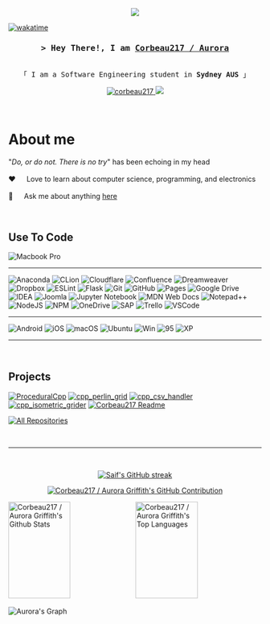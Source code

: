 <!--
<h2 align="center">
  Welcome to Corbeau217 / Aurora World!
  <img src="https://media.giphy.com/media/hvRJCLFzcasrR4ia7z/giphy.gif" width="28">
</h2>
-->


<p align="center">
  <a href="https://github.com/corbeau217"><img src="https://readme-typing-svg.herokuapp.com?font=roboto+mono&weight=300&pause=1000&color=FC6610&center=true&width=520&lines=obsessed+with+systems%20%2F%20low+level+code;how+do+I+purchase+extra+time?"></a>
</p>


<!-- <a href="https://komarev.com/ghpvc/?username=corbeau217">
  <img align="right" src="https://komarev.com/ghpvc/?username=corbeau217&label=Visitors&color=0e75b6&style=flat" alt="Profile visitor" />
</a> -->


[![wakatime](https://wakatime.com/badge/user/018b08ae-3eb8-4326-bd58-0017702d0437.svg)](https://wakatime.com/badge/user/018b08ae-3eb8-4326-bd58-0017702d0437)

<!-- [![wakatime](https://wakatime.com/badge/user/018b08ae-3eb8-4326-bd58-0017702d0437/project/018b08b8-309e-4f19-a3f1-4d195764e35d.svg)](https://wakatime.com/badge/user/018b08ae-3eb8-4326-bd58-0017702d0437/project/018b08b8-309e-4f19-a3f1-4d195764e35d) -->

<!-- Intro  -->
<h3 align="center">
        <samp>&gt; Hey There!, I am
                <b><a target="_blank" href="https://corbeau217.github.com">Corbeau217 / Aurora</a></b>
        </samp>
</h3>


<p align="center"> 
  <samp>
    <!-- <a href="https://www.google.com/search?q=Aurora+Griffith">「 Google Me 」</a> -->
    <br>
    「 I am a Software Engineering student in <b>Sydney AUS</b> 」
    <br>
  </samp>
</p>

<p align="center">
 <!-- <a href="https://corbeau217.github.io" target="blank">
  <img src="https://img.shields.io/badge/website-%23121011.svg?style=for-the-badge&logo=github&logoColor=white" alt="corbeau217" />
 </a> -->
 <a href="https://linkedin.com/in/auroragriffith95" target="_blank">
  <img src="https://img.shields.io/badge/LinkedIn-0077B5?style=for-the-badge&logo=linkedin&logoColor=white" alt="corbeau217"/>
 </a>
 <a href="https://twitter.com/corbeau217" target="_blank">
  <img src="https://img.shields.io/badge/Twitter-1DA1F2?style=for-the-badge&logo=twitter&logoColor=white" />
 </a>
 <!-- dont have this -->
 <!-- <a href="https://dev.to/corbeau217" target="_blank">
  <img src="https://img.shields.io/badge/dev.to-0A0A0A?style=for-the-badge&logo=dev.to&logoColor=white" alt="corbeau217" />
 </a> -->
 <!-- dont have this -->
 <!-- <a href="https://instagram.com/corbeau217_dev" target="_blank">
  <img src="https://img.shields.io/badge/Instagram-fe4164?style=for-the-badge&logo=instagram&logoColor=white" alt="corbeau217" />
 </a>  -->
 <!-- not including it -->
 <!-- <a href="https://facebook.com/corbeau217.world" target="_blank">
  <img src="https://img.shields.io/badge/Facebook-20BEFF?&style=for-the-badge&logo=facebook&logoColor=white" alt="corbeau217"  />
  </a>  -->
</p>
<br />

<!-- About Section -->
 # About me
 
<p>
 <!-- need to get one -->
 <!-- <img align="right" width="350" src="/assets/programmer.gif" alt="Coding gif" /> -->
  
 "*Do, or do not. There is no try*" has been echoing in my head<br/><br/>
 ❤️ &emsp; Love to learn about computer science, programming, and electronics<br/><br/>
 💬 &emsp; Ask me about anything [here](https://github.com/corbeau217/corbeau217/issues)
 <!-- 📧 &emsp; Reach me anytime: corbeau217.dev@gmail.com<br/><br/> -->
</p>
<br/>

## Use To Code

![Macbook Pro](https://img.shields.io/badge/Apple-MacBook_Pro_2019-999999?style=for-the-badge&logo=apple&logoColor=white)

---

![Anaconda](https://img.shields.io/badge/Anaconda-%2344A833.svg?style=for-the-badge&logo=anaconda&logoColor=white)
![CLion](https://img.shields.io/badge/CLion-black?style=for-the-badge&logo=clion&logoColor=white)
![Cloudflare](https://img.shields.io/badge/Cloudflare-F38020?style=for-the-badge&logo=Cloudflare&logoColor=white)
![Confluence](https://img.shields.io/badge/confluence-%23172BF4.svg?style=for-the-badge&logo=confluence&logoColor=white)
![Dreamweaver](https://img.shields.io/badge/Dreamweaver-FF61F6.svg?style=for-the-badge&logo=Adobe%20Dreamweaver&logoColor=white)
![Dropbox](https://img.shields.io/badge/Dropbox-%233B4D98.svg?style=for-the-badge&logo=Dropbox&logoColor=white)
![ESLint](https://img.shields.io/badge/ESLint-4B3263?style=for-the-badge&logo=eslint&logoColor=white)
![Flask](https://img.shields.io/badge/flask-%23000.svg?style=for-the-badge&logo=flask&logoColor=white)
![Git](https://img.shields.io/badge/Git-F05032?style=for-the-badge&logo=git&logoColor=white)
![GitHub](https://img.shields.io/badge/github-%23121011.svg?style=for-the-badge&logo=github&logoColor=white)
![Pages](https://img.shields.io/badge/pages-121013?style=for-the-badge&logo=github&logoColor=white)
![Google Drive](https://img.shields.io/badge/Google%20Drive-4285F4?style=for-the-badge&logo=googledrive&logoColor=white)
![IDEA](https://img.shields.io/badge/IDEA-000000.svg?style=for-the-badge&logo=intellij-idea&logoColor=white)
![Joomla](https://img.shields.io/badge/joomla-%235091CD.svg?style=for-the-badge&logo=joomla&logoColor=white)
![Jupyter Notebook](https://img.shields.io/badge/jupyter-%23FA0F00.svg?style=for-the-badge&logo=jupyter&logoColor=white)
![MDN Web Docs](https://img.shields.io/badge/MDN_Web_Docs-black?style=for-the-badge&logo=mdnwebdocs&logoColor=white)
![Notepad++](https://img.shields.io/badge/Notepad++-90E59A.svg?style=for-the-badge&logo=notepad%2b%2b&logoColor=black)
![NodeJS](https://img.shields.io/badge/node.js-6DA55F?style=for-the-badge&logo=node.js&logoColor=white)
![NPM](https://img.shields.io/badge/NPM-%23CB3837.svg?style=for-the-badge&logo=npm&logoColor=white)
![OneDrive](https://img.shields.io/badge/OneDrive-0078D4.svg?style=for-the-badge&logo=microsoftonedrive&logoColor=white)
![SAP](https://img.shields.io/badge/SAP-0FAAFF?style=for-the-badge&logo=sap&logoColor=white)
![Trello](https://img.shields.io/badge/Trello-%23026AA7.svg?style=for-the-badge&logo=Trello&logoColor=white)
![VSCode](https://img.shields.io/badge/VSCode-0078d7?style=for-the-badge&logo=visual%20studio&logoColor=white)

---

![Android](https://img.shields.io/badge/Android-3DDC84?style=for-the-badge&logo=android&logoColor=white)
![iOS](https://img.shields.io/badge/iOS-000000?style=for-the-badge&logo=ios&logoColor=white)
![macOS](https://img.shields.io/badge/macos-000000?style=for-the-badge&logo=macos&logoColor=F0F0F0)
![Ubuntu](https://img.shields.io/badge/Ubuntu-E95420?style=for-the-badge&logo=ubuntu&logoColor=white)
![Win](https://img.shields.io/badge/7/8.1/10-0078D6?style=for-the-badge&logo=windows&logoColor=white)
![95](https://img.shields.io/badge/95-008484?style=for-the-badge&logo=windows95&logoColor=white)
![XP](https://img.shields.io/badge/xp-003399?style=for-the-badge&logo=windowsxp&logoColor=white)

---

<!-- slateorange -->
<!-- https://camo.githubusercontent.com/c658fbcdb94ac424e949fd9b03767e5cc7373be4ede4b7d64b77ce1363fb9cef/68747470733a2f2f6769746875622d726561646d652d73746174732e76657263656c2e6170702f6170693f757365726e616d653d616e7572616768617a72612673686f775f69636f6e733d7472756526686964653d636f6e74726962732c7072732663616368655f7365636f6e64733d3836343030267468656d653d736c6174656f72616e6765 -->
<br/>

## Projects
[![ProceduralCpp](https://github-readme-stats.vercel.app/api/pin/?username=corbeau217&repo=ProceduralCpp&border_color=7F3FBF&bg_color=0D1117&title_color=C9D1D9&text_color=8B949E&icon_color=7F3FBF)](https://github.com/corbeau217/ProceduralCpp)
[![cpp_perlin_grid](https://github-readme-stats.vercel.app/api/pin/?username=corbeau217&repo=cpp_perlin_grid&border_color=7F3FBF&bg_color=0D1117&title_color=C9D1D9&text_color=8B949E&icon_color=7F3FBF)](https://github.com/corbeau217/cpp_perlin_grid)
[![cpp_csv_handler](https://github-readme-stats.vercel.app/api/pin/?username=corbeau217&repo=cpp_csv_handler&border_color=7F3FBF&bg_color=0D1117&title_color=C9D1D9&text_color=8B949E&icon_color=7F3FBF)](https://github.com/corbeau217/cpp_csv_handler)
[![cpp_isometric_grider](https://github-readme-stats.vercel.app/api/pin/?username=corbeau217&repo=cpp_isometric_grider&border_color=7F3FBF&bg_color=0D1117&title_color=C9D1D9&text_color=8B949E&icon_color=7F3FBF)](https://github.com/corbeau217/cpp_isometric_grider)
[![Corbeau217 Readme](https://github-readme-stats.vercel.app/api/pin/?username=corbeau217&repo=corbeau217&border_color=7F3FBF&bg_color=0D1117&title_color=C9D1D9&text_color=8B949E&icon_color=7F3FBF)](https://github.com/corbeau217/corbeau217)
<!-- soon(tm) -->
<!-- [![Corbeau217 Weber](https://github-readme-stats.vercel.app/api/pin/?username=corbeau217&repo=corbeau217.github.io&border_color=7F3FBF&bg_color=0D1117&title_color=C9D1D9&text_color=8B949E&icon_color=7F3FBF)](https://github.com/corbeau217/corbeau217.github.io) -->

<p align="left">
  <a href="https://github.com/corbeau217?tab=repositories" target="_blank"><img alt="All Repositories" title="All Repositories" src="https://img.shields.io/badge/-All%20Repos-2962FF?style=for-the-badge&logo=koding&logoColor=white"/></a>
</p>

<br/>
<hr/>
<br/>

<p align="center">
  <a href="https://github.com/corbeau217">
    <img src="https://github-readme-streak-stats.herokuapp.com/?user=corbeau217&theme=radical&border=7F3FBF&background=0D1117" alt="Saif's GitHub streak"/>
  </a>
</p>
<p align="center">
  <a href="https://github.com/corbeau217">
    <img src="https://github-profile-summary-cards.vercel.app/api/cards/profile-details?username=corbeau217&theme=radical" alt="Corbeau217 / Aurora Griffith's GitHub Contribution"/>
  </a>
</p>
<p> 
    <a href="https://github.com/corbeau217"><img alt="Corbeau217 / Aurora Griffith's Github Stats" src="https://denvercoder1-github-readme-stats.vercel.app/api?username=corbeau217&show_icons=true&count_private=true&theme=react&border_color=7F3FBF&bg_color=0D1117&title_color=F85D7F&icon_color=F8D866" height="192px" width="49.5%"/></a>
  <a href="https://github.com/corbeau217"><img alt="Corbeau217 / Aurora Griffith's Top Languages" src="https://denvercoder1-github-readme-stats.vercel.app/api/top-langs/?username=corbeau217&langs_count=8&layout=compact&theme=react&border_color=7F3FBF&bg_color=0D1117&title_color=F85D7F&icon_color=F8D866" height="192px" width="49.5%"/></a>
  <br/>
</p>

![Aurora's Graph](https://github-readme-activity-graph.vercel.app/graph?username=corbeau217&custom_title=Aurora's%20GitHub%20Activity%20Graph&bg_color=0D1117&color=7F3FBF&line=7F3FBF&point=7F3FBF&area_color=FFFFFF&title_color=FFFFFF&area=true)
